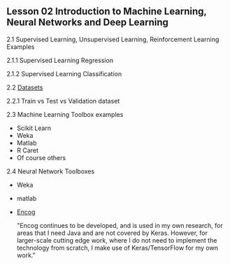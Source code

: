 ## Lesson 02 Introduction to Machine Learning, Neural Networks and Deep Learning

2.1 Supervised Learning, Unsupervised Learning, Reinforcement Learning Examples

2.1.1 Supervised Learning Regression

2.1.2 Supervised Learning Classification




2.2 [Datasets](Datasets.md)

2.2.1 Train vs Test vs Validation dataset


2.3 Machine Learning Toolbox examples

- Scikit Learn
- Weka 
- Matlab
- R Caret
- Of course others

2.4 Neural Network Toolboxes

- Weka
- matlab
- [Encog](https://www.heatonresearch.com/encog/)

    "Encog continues to be developed, and is used in my own research, for areas that I need Java and are not covered by Keras. However, for larger-scale cutting edge work, where I do not need to implement the technology from scratch, I make use of Keras/TensorFlow for my own work."



